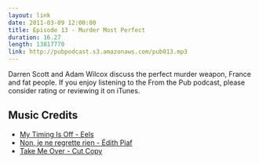 ```yaml
---
layout: link
date: 2011-03-09 12:00:00
title: Episode 13 - Murder Most Perfect
duration: 16.27
length: 13817770
link: http://pubpodcast.s3.amazonaws.com/pub013.mp3
---
```


Darren Scott and Adam Wilcox discuss the perfect murder weapon, France and fat people. If you enjoy listening to the From the Pub podcast, please consider rating or reviewing it on iTunes.

## Music Credits

- [My Timing Is Off - Eels](http://itunes.apple.com/gb/album/my-timing-is-off/id317426531?i=317426549)
- [Non, je ne regrette rien - Édith Piaf](http://itunes.apple.com/gb/album/non-je-ne-regrette-rien/id206810003?i=206810021)
- [Take Me Over - Cut Copy](http://itunes.apple.com/gb/album/take-me-over/id412158412?i=412158416)